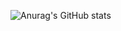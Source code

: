![Anurag's GitHub stats](https://github-readme-stats.vercel.app/api?username=ricascross&show_icons=true&theme=dark)
